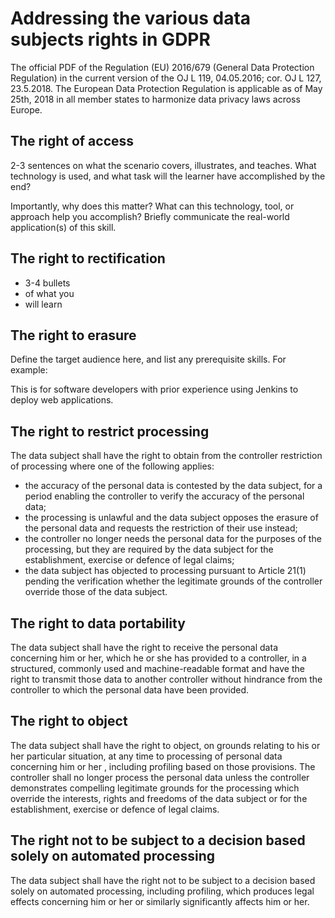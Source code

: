 # Addressing the various data subjects rights in GDPR

The official PDF of the Regulation (EU) 2016/679 (General Data Protection Regulation) in the current version of the OJ L 119, 04.05.2016; cor. OJ L 127, 23.5.2018. The European Data Protection Regulation is applicable as of May 25th, 2018 in all member states to harmonize data privacy laws across Europe. 

## The right of access

2-3 sentences on what the scenario covers, illustrates, and teaches. What technology is used, and what task will the learner have accomplished by the end?

Importantly, why does this matter? What can this technology, tool, or approach help you accomplish? Briefly communicate the real-world application(s) of this skill.

## The right to rectification

- 3-4 bullets
- of what you
- will learn

## The right to erasure

Define the target audience here, and list any prerequisite skills. For example:

This is for software developers with prior experience using Jenkins to deploy web applications.

## The right to restrict processing
The data subject shall have the right to obtain from the controller restriction of processing where one of the following applies:
- the accuracy of the personal data is contested by the data subject, for a period enabling the controller to verify the accuracy of the personal data;
- the processing is unlawful and the data subject opposes the erasure of the personal data and requests the restriction of their use instead;
- the controller no longer needs the personal data for the purposes of the processing, but they are required by the data subject for the establishment, exercise or defence of legal claims;
- the data subject has objected to processing pursuant to Article 21(1) pending the verification whether the legitimate grounds of the controller override those of the data subject.

## The right to data portability
The data subject shall have the right to receive the personal data concerning him or her, which he or she has provided to a controller, in a structured, commonly used and machine-readable format and have the right to transmit those data to another controller without hindrance from the controller to which the personal data have been provided.

## The right to object
The data subject shall have the right to object, on grounds relating to his or her particular situation, at any time to processing of personal data concerning him or her , including profiling based on those provisions. The controller shall no longer process the personal data unless the controller demonstrates compelling legitimate grounds for the processing which override the interests, rights and freedoms of the data subject or for the establishment, exercise or defence of legal claims.

## The right not to be subject to a decision based solely on automated processing
The data subject shall have the right not to be subject to a decision based solely on automated processing, including profiling, which produces legal effects concerning him or her or similarly significantly affects him or her.


